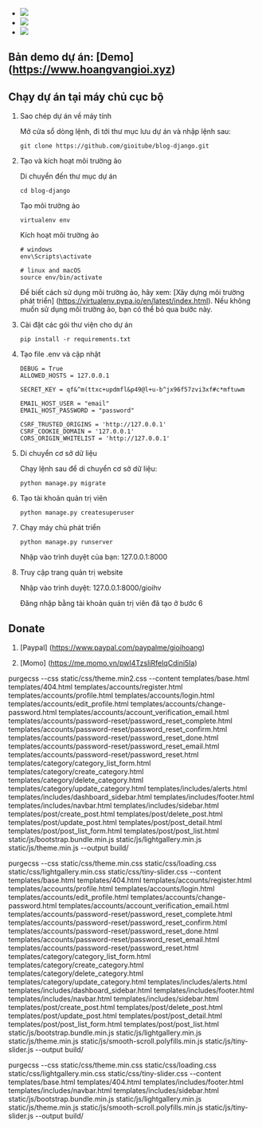 - [![](https://img.shields.io/badge/python-3.10.3-orange.svg)](https://www.python.org/downloads/release/python-3103/)
- [![](https://img.shields.io/badge/django-4.0.3-green.svg)](https://docs.djangoproject.com/en/4.0/)
- [![](https://img.shields.io/badge/bootstrap-5.1.3-blue.svg)](https://getbootstrap.com/docs/5.1/getting-started/introduction/)

## Bản demo dự án: [Demo] (https://www.hoangvangioi.xyz)


## Chạy dự án tại máy chủ cục bộ


1. Sao chép dự án về máy tính

    Mở cửa sổ dòng lệnh, đi tới thư mục lưu dự án và nhập lệnh sau: 

   ```
   git clone https://github.com/gioitube/blog-django.git
   ```

2. Tạo và kích hoạt môi trường ảo

    Di chuyển đến thư mục dự án

    ```
    cd blog-django
    ```

    Tạo môi trường ảo

    ```
    virtualenv env
    ```

    Kích hoạt môi trường ảo

    ```
    # windows
    env\Scripts\activate

    # linux and macOS
   source env/bin/activate
    ```

    Để biết cách sử dụng môi trường ảo, hãy xem: [Xây dựng môi trường phát triển] (https://virtualenv.pypa.io/en/latest/index.html). 
    Nếu không muốn sử dụng môi trường ảo, bạn có thể bỏ qua bước này.

3. Cài đặt các gói thư viện cho dự án

    ```
    pip install -r requirements.txt
    ```


4. Tạo file .env và cập nhật

    ```
    DEBUG = True
    ALLOWED_HOSTS = 127.0.0.1

    SECRET_KEY = qf&^m(ttxc+updmfl&p49@l+u-b^jx96f57zvi3xf#c*mftuwm

    EMAIL_HOST_USER = "email"
    EMAIL_HOST_PASSWORD = "password"

    CSRF_TRUSTED_ORIGINS = 'http://127.0.0.1'
    CSRF_COOKIE_DOMAIN = '127.0.0.1'
    CORS_ORIGIN_WHITELIST = 'http://127.0.0.1'
    ```

5. Di chuyển cơ sở dữ liệu

    Chạy lệnh sau để di chuyển cơ sở dữ liệu:

    ```
    python manage.py migrate
    ```

6. Tạo tài khoản quản trị viên

    ```
    python manage.py createsuperuser
    ```

7. Chạy máy chủ phát triển

    ```
    python manage.py runserver
    ```

    Nhập vào trình duyệt của bạn: 127.0.0.1:8000

8. Truy cập trang quản trị website

    Nhập vào trình duyệt: 127.0.0.1:8000/gioihv

    Đăng nhập bằng tài khoản quản trị viên đã tạo ở bước 6


## Donate

1. [Paypal] (https://www.paypal.com/paypalme/gioihoang)

2. [Momo] (https://me.momo.vn/pwI4TzsliRfeIqCdini5Ia)


purgecss --css static/css/theme.min2.css --content templates/base.html templates/404.html templates/accounts/register.html  templates/accounts/profile.html templates/accounts/login.html templates/accounts/edit_profile.html templates/accounts/change-password.html templates/accounts/account_verification_email.html templates/accounts/password-reset/password_reset_complete.html templates/accounts/password-reset/password_reset_confirm.html templates/accounts/password-reset/password_reset_done.html templates/accounts/password-reset/password_reset_email.html templates/accounts/password-reset/password_reset.html templates/category/category_list_form.html templates/category/create_category.html templates/category/delete_category.html templates/category/update_category.html templates/includes/alerts.html templates/includes/dashboard_sidebar.html templates/includes/footer.html templates/includes/navbar.html templates/includes/sidebar.html templates/post/create_post.html templates/post/delete_post.html templates/post/update_post.html templates/post/post_detail.html templates/post/post_list_form.html templates/post/post_list.html static/js/bootstrap.bundle.min.js static/js/lightgallery.min.js static/js/theme.min.js --output build/

purgecss --css static/css/theme.min.css static/css/loading.css static/css/lightgallery.min.css static/css/tiny-slider.css --content templates/base.html templates/404.html templates/accounts/register.html  templates/accounts/profile.html templates/accounts/login.html templates/accounts/edit_profile.html templates/accounts/change-password.html templates/accounts/account_verification_email.html templates/accounts/password-reset/password_reset_complete.html templates/accounts/password-reset/password_reset_confirm.html templates/accounts/password-reset/password_reset_done.html templates/accounts/password-reset/password_reset_email.html templates/accounts/password-reset/password_reset.html templates/category/category_list_form.html templates/category/create_category.html templates/category/delete_category.html templates/category/update_category.html templates/includes/alerts.html templates/includes/dashboard_sidebar.html templates/includes/footer.html templates/includes/navbar.html templates/includes/sidebar.html templates/post/create_post.html templates/post/delete_post.html templates/post/update_post.html templates/post/post_detail.html templates/post/post_list_form.html templates/post/post_list.html static/js/bootstrap.bundle.min.js static/js/lightgallery.min.js static/js/theme.min.js static/js/smooth-scroll.polyfills.min.js static/js/tiny-slider.js --output build/



purgecss --css static/css/theme.min.css static/css/loading.css static/css/lightgallery.min.css static/css/tiny-slider.css --content templates/base.html templates/404.html templates/includes/footer.html templates/includes/navbar.html templates/includes/sidebar.html static/js/bootstrap.bundle.min.js static/js/lightgallery.min.js static/js/theme.min.js static/js/smooth-scroll.polyfills.min.js static/js/tiny-slider.js --output build/